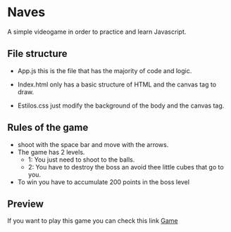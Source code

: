 # Naves

A simple videogame in order to practice and learn Javascript.

## File structure

- App.js this is the file that has the majority of code and logic.

- Index.html only has a basic structure of HTML and the canvas tag to draw.
- Estilos.css just modify the background of the body and the canvas tag.

## Rules of the game

- shoot with the space bar and move with the arrows.
- The game has 2 levels.
   * 1: You just need to shoot to the balls.
   * 2: You have to destroy the boss an avoid thee little cubes that go 
     to you.
- To win you have to accumulate 200 points in the boss level

## Preview
If you want to play this game you can check this link [Game](https://rogeliosamuel621.github.io/Naves/Index.html)